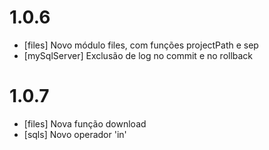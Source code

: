 # 1.0.6

-   [files] Novo módulo files, com funções projectPath e sep
-   [mySqlServer] Exclusão de log no commit e no rollback

# 1.0.7

-   [files] Nova função download
-   [sqls] Novo operador 'in'
